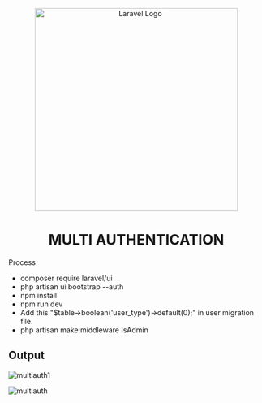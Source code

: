 <p align="center"><a href="https://laravel.com" target="_blank"><img src="https://raw.githubusercontent.com/laravel/art/master/logo-lockup/5%20SVG/2%20CMYK/1%20Full%20Color/laravel-logolockup-cmyk-red.svg" width="400" alt="Laravel Logo"></a></p>

<h1 align="center">MULTI AUTHENTICATION</h1>

 Process
- composer require laravel/ui 
- php artisan ui bootstrap --auth 
- npm install
- npm run dev
- Add this "$table->boolean('user_type')->default(0);" in user migration file.
- php artisan make:middleware IsAdmin
    
    
## Output
    
    
![multiauth1](https://user-images.githubusercontent.com/80118217/195988928-fa1b0442-4168-49a4-840e-b87df6b8af0b.JPG)
    
    
![multiauth](https://user-images.githubusercontent.com/80118217/195988930-f270ca69-773e-4f98-9f67-7c87a556133f.JPG)
